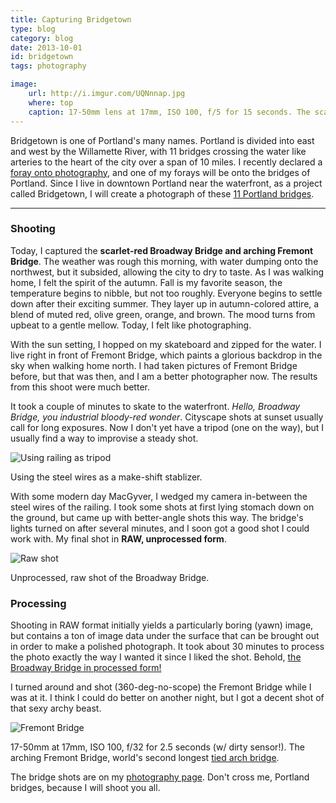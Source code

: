 ```yaml
---
title: Capturing Bridgetown
type: blog
category: blog
date: 2013-10-01
id: bridgetown
tags: photography

image:
    url: http://i.imgur.com/UQNnnap.jpg
    where: top
    caption: 17-50mm lens at 17mm, ISO 100, f/5 for 15 seconds. The scarlet-red Broadway Bridge, world's longest <a href="http://en.wikipedia.org/wiki/Bascule_bridge">bascule bridge</a>.
---
```


Bridgetown is one of Portland's many names. Portland is divided into east and
west by the Willamette River, with 11 bridges crossing the water like arteries
to the heart of the city over a span of 10 miles. I recently declared a [foray
onto photography](/blog/photography), and one of my forays will be onto the
bridges of Portland. Since I live in downtown Portland near the waterfront, as
a project called Bridgetown, I will create a photograph of these [11 Portland
bridges](http://en.wikipedia.org/wiki/List_of_crossings_of_the_Willamette_River#Portland).

---

### Shooting

Today, I captured the **scarlet-red Broadway Bridge and arching Fremont Bridge**.
The weather was rough this morning, with water dumping onto the northwest, but
it subsided, allowing the city to dry to taste. As I was walking home, I felt
the  spirit of the autumn. Fall is my favorite season, the temperature begins
to nibble, but not too roughly. Everyone begins to settle down after their
exciting summer. They layer up in autumn-colored attire, a blend of muted red,
olive green, orange, and brown. The mood turns from upbeat to a gentle mellow.
Today, I felt like photographing.

With the sun setting, I hopped on my skateboard and zipped for the water. I
live right in front of Fremont Bridge, which paints a glorious backdrop in the
sky when walking home north. I had taken pictures of Fremont Bridge before, but
that was then, and I am a better photographer now. The results from this shoot
were much better.

It took a couple of minutes to skate to the waterfront. *Hello, Broadway Bridge,
you industrial bloody-red wonder*. Cityscape shots at sunset usually call
for long exposures. Now I don't yet have a tripod (one on the way), but I
usually find a way to improvise a steady shot.

![Using railing as tripod](http://i.imgur.com/38zezZh.jpg)

<div class="page-caption"><span>
Using the steel wires as a make-shift stablizer.
</span></div>

With some modern day MacGyver, I wedged my camera in-between the steel wires of
the railing. I took some shots at first lying stomach down on the ground, but
came up with better-angle shots this way. The bridge's lights turned on after
several minutes, and I soon got a good shot I could work with. My final shot in
**RAW, unprocessed form**.

![Raw shot](http://i.imgur.com/pLbU1x2.png)

<div class="page-caption"><span>
Unprocessed, raw shot of the Broadway Bridge.
</span></div>

### Processing

Shooting in RAW format initially yields a particularly boring (yawn) image, but
contains a ton of image data under the surface that can be brought out in order
to make a polished photograph. It took about 30 minutes to process the photo
exactly the way I wanted it since I liked the shot. Behold, [the
Broadway Bridge in processed form!](http://i.imgur.com/NwgVdAE.png)

I turned around and shot (360-deg-no-scope) the Fremont Bridge while I was at
it. I think I could do better on another night, but I got a decent shot of that
sexy archy beast.

![Fremont Bridge](http://i.imgur.com/8ZLINrQ.jpg)

<div class="page-caption"><span>
17-50mm at 17mm, ISO 100, f/32 for 2.5 seconds (w/ dirty sensor!). The arching Fremont Bridge, world's second longest <a href="http://en.wikipedia.org/wiki/Tied_arch_bridge">tied arch bridge</a>.
</span></div>

The bridge shots are on my [photography page](/gallery/bridgetown). Don't cross
me, Portland bridges, because I will shoot you all.
